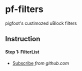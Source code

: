 # pf-filters
pigfoot's custimozed uBlock filters

## Instruction
#### Step 1: FilterList

* [Subscribe](http://pigfoot.github.io/pf-filters/#filterlist) *from github.com*
